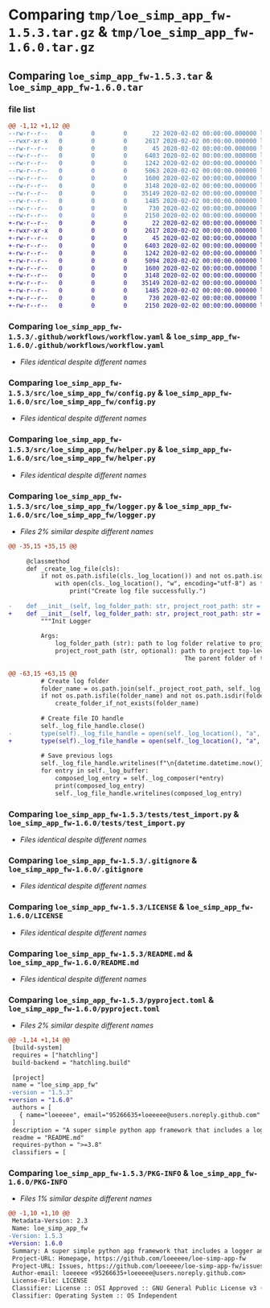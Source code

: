 # Comparing `tmp/loe_simp_app_fw-1.5.3.tar.gz` & `tmp/loe_simp_app_fw-1.6.0.tar.gz`

## Comparing `loe_simp_app_fw-1.5.3.tar` & `loe_simp_app_fw-1.6.0.tar`

### file list

```diff
@@ -1,12 +1,12 @@
--rw-r--r--   0        0        0       22 2020-02-02 00:00:00.000000 loe_simp_app_fw-1.5.3/config-example.yaml
--rwxr-xr-x   0        0        0     2617 2020-02-02 00:00:00.000000 loe_simp_app_fw-1.5.3/.github/workflows/workflow.yaml
--rw-r--r--   0        0        0       45 2020-02-02 00:00:00.000000 loe_simp_app_fw-1.5.3/src/loe_simp_app_fw/__init__.py
--rw-r--r--   0        0        0     6403 2020-02-02 00:00:00.000000 loe_simp_app_fw-1.5.3/src/loe_simp_app_fw/config.py
--rw-r--r--   0        0        0     1242 2020-02-02 00:00:00.000000 loe_simp_app_fw-1.5.3/src/loe_simp_app_fw/helper.py
--rw-r--r--   0        0        0     5063 2020-02-02 00:00:00.000000 loe_simp_app_fw-1.5.3/src/loe_simp_app_fw/logger.py
--rw-r--r--   0        0        0     1600 2020-02-02 00:00:00.000000 loe_simp_app_fw-1.5.3/tests/test_import.py
--rw-r--r--   0        0        0     3148 2020-02-02 00:00:00.000000 loe_simp_app_fw-1.5.3/.gitignore
--rw-r--r--   0        0        0    35149 2020-02-02 00:00:00.000000 loe_simp_app_fw-1.5.3/LICENSE
--rw-r--r--   0        0        0     1485 2020-02-02 00:00:00.000000 loe_simp_app_fw-1.5.3/README.md
--rw-r--r--   0        0        0      730 2020-02-02 00:00:00.000000 loe_simp_app_fw-1.5.3/pyproject.toml
--rw-r--r--   0        0        0     2150 2020-02-02 00:00:00.000000 loe_simp_app_fw-1.5.3/PKG-INFO
+-rw-r--r--   0        0        0       22 2020-02-02 00:00:00.000000 loe_simp_app_fw-1.6.0/config-example.yaml
+-rwxr-xr-x   0        0        0     2617 2020-02-02 00:00:00.000000 loe_simp_app_fw-1.6.0/.github/workflows/workflow.yaml
+-rw-r--r--   0        0        0       45 2020-02-02 00:00:00.000000 loe_simp_app_fw-1.6.0/src/loe_simp_app_fw/__init__.py
+-rw-r--r--   0        0        0     6403 2020-02-02 00:00:00.000000 loe_simp_app_fw-1.6.0/src/loe_simp_app_fw/config.py
+-rw-r--r--   0        0        0     1242 2020-02-02 00:00:00.000000 loe_simp_app_fw-1.6.0/src/loe_simp_app_fw/helper.py
+-rw-r--r--   0        0        0     5094 2020-02-02 00:00:00.000000 loe_simp_app_fw-1.6.0/src/loe_simp_app_fw/logger.py
+-rw-r--r--   0        0        0     1600 2020-02-02 00:00:00.000000 loe_simp_app_fw-1.6.0/tests/test_import.py
+-rw-r--r--   0        0        0     3148 2020-02-02 00:00:00.000000 loe_simp_app_fw-1.6.0/.gitignore
+-rw-r--r--   0        0        0    35149 2020-02-02 00:00:00.000000 loe_simp_app_fw-1.6.0/LICENSE
+-rw-r--r--   0        0        0     1485 2020-02-02 00:00:00.000000 loe_simp_app_fw-1.6.0/README.md
+-rw-r--r--   0        0        0      730 2020-02-02 00:00:00.000000 loe_simp_app_fw-1.6.0/pyproject.toml
+-rw-r--r--   0        0        0     2150 2020-02-02 00:00:00.000000 loe_simp_app_fw-1.6.0/PKG-INFO
```

### Comparing `loe_simp_app_fw-1.5.3/.github/workflows/workflow.yaml` & `loe_simp_app_fw-1.6.0/.github/workflows/workflow.yaml`

 * *Files identical despite different names*

### Comparing `loe_simp_app_fw-1.5.3/src/loe_simp_app_fw/config.py` & `loe_simp_app_fw-1.6.0/src/loe_simp_app_fw/config.py`

 * *Files identical despite different names*

### Comparing `loe_simp_app_fw-1.5.3/src/loe_simp_app_fw/helper.py` & `loe_simp_app_fw-1.6.0/src/loe_simp_app_fw/helper.py`

 * *Files identical despite different names*

### Comparing `loe_simp_app_fw-1.5.3/src/loe_simp_app_fw/logger.py` & `loe_simp_app_fw-1.6.0/src/loe_simp_app_fw/logger.py`

 * *Files 2% similar despite different names*

```diff
@@ -35,15 +35,15 @@
 
     @classmethod
     def _create_log_file(cls):
         if not os.path.isfile(cls._log_location()) and not os.path.isdir(cls._log_location()):
             with open(cls._log_location(), "w", encoding="utf-8") as f:
                 print("Create log file successfully.")
 
-    def __init__(self, log_folder_path: str, project_root_path: str = os.getcwd(), log_level: LogLevels = "INFO"):
+    def __init__(self, log_folder_path: str, project_root_path: str = os.getcwd(), log_level: LogLevels = "INFO", buffering: int = 1024):
         """Init Logger
 
         Args:
             log_folder_path (str): path to log folder relative to project root path
             project_root_path (str, optional): path to project top-level directory. Defaults to os.getcwd().
                                                 The parent folder of that would be os.path.dirname(os.path.realpath(__file__)).
 
@@ -63,15 +63,15 @@
         # Create log folder
         folder_name = os.path.join(self._project_root_path, self._log_folder_path)
         if not os.path.isfile(folder_name) and not os.path.isdir(folder_name):
             create_folder_if_not_exists(folder_name)
 
         # Create file IO handle
         self._log_file_handle.close()
-        type(self)._log_file_handle = open(self._log_location(), "a", encoding="utf-8", buffering=0)
+        type(self)._log_file_handle = open(self._log_location(), "a", encoding="utf-8", buffering=buffering)
 
         # Save previous logs
         self._log_file_handle.writelines(f"\n{datetime.datetime.now()} INIT Logger successful\n")
         for entry in self._log_buffer:
             composed_log_entry = self._log_composer(*entry)
             print(composed_log_entry)
             self._log_file_handle.writelines(composed_log_entry)
```

### Comparing `loe_simp_app_fw-1.5.3/tests/test_import.py` & `loe_simp_app_fw-1.6.0/tests/test_import.py`

 * *Files identical despite different names*

### Comparing `loe_simp_app_fw-1.5.3/.gitignore` & `loe_simp_app_fw-1.6.0/.gitignore`

 * *Files identical despite different names*

### Comparing `loe_simp_app_fw-1.5.3/LICENSE` & `loe_simp_app_fw-1.6.0/LICENSE`

 * *Files identical despite different names*

### Comparing `loe_simp_app_fw-1.5.3/README.md` & `loe_simp_app_fw-1.6.0/README.md`

 * *Files identical despite different names*

### Comparing `loe_simp_app_fw-1.5.3/pyproject.toml` & `loe_simp_app_fw-1.6.0/pyproject.toml`

 * *Files 2% similar despite different names*

```diff
@@ -1,14 +1,14 @@
 [build-system]
 requires = ["hatchling"]
 build-backend = "hatchling.build"
 
 [project]
 name = "loe_simp_app_fw"
-version = "1.5.3"
+version = "1.6.0"
 authors = [
   { name="loeeeee", email="95266635+loeeeee@users.noreply.github.com" },
 ]
 description = "A super simple python app framework that includes a logger and a config manager. Also usable in jupyter notebook."
 readme = "README.md"
 requires-python = ">=3.8"
 classifiers = [
```

### Comparing `loe_simp_app_fw-1.5.3/PKG-INFO` & `loe_simp_app_fw-1.6.0/PKG-INFO`

 * *Files 1% similar despite different names*

```diff
@@ -1,10 +1,10 @@
 Metadata-Version: 2.3
 Name: loe_simp_app_fw
-Version: 1.5.3
+Version: 1.6.0
 Summary: A super simple python app framework that includes a logger and a config manager. Also usable in jupyter notebook.
 Project-URL: Homepage, https://github.com/loeeeee/loe-simp-app-fw
 Project-URL: Issues, https://github.com/loeeeee/loe-simp-app-fw/issues
 Author-email: loeeeee <95266635+loeeeee@users.noreply.github.com>
 License-File: LICENSE
 Classifier: License :: OSI Approved :: GNU General Public License v3 (GPLv3)
 Classifier: Operating System :: OS Independent
```

